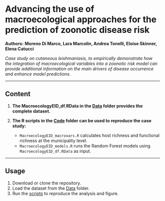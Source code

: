 # **Advancing the use of macroecological approaches for the prediction of zoonotic disease risk**

**Authors:** **Moreno Di Marco, Lara Marcolin, Andrea Tonelli, Eloise Skinner, Elena Catucci**

_Case study on cutaneous leishmaniasis, to empirically demonstrate how the integration of macroecological variables into a zoonotic risk model can provide additional information on the main drivers of disease occurrence and enhance model predictions._

---

## **Content**

1. **The MacroecologyEID_df.RData in the [Data](./Data) folder provides the complete dataset.**

2. **The R scripts in the [Code](./Code) folder can be used to reproduce the case study:**
   - `MacroecologyEID_macrovars.R` calculates host richness and functional richness at the municipality level.
   - `MacroecologyEID_models.R` runs the Random Forest models using `MacroecologyEID_df.RData` as input.

---

## **Usage**

1. Download or clone the repository.
2. Load the dataset from the [Data](./Data) folder.
3. Run the [scripts](./Code) to reproduce the analysis and figure.
